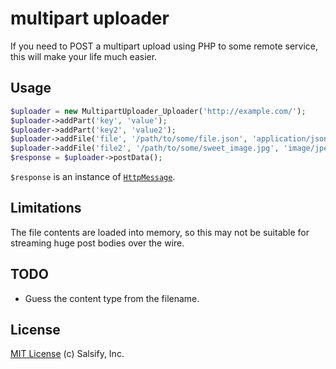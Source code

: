 multipart uploader
========================

If you need to POST a multipart upload using PHP to some remote service, this will make your life much easier.


Usage
-----

```php
$uploader = new MultipartUploader_Uploader('http://example.com/');
$uploader->addPart('key', 'value');
$uploader->addPart('key2', 'value2');
$uploader->addFile('file', '/path/to/some/file.json', 'application/json');
$uploader->addFile('file2', '/path/to/some/sweet_image.jpg', 'image/jpeg');
$response = $uploader->postData();
```

`$response` is an instance of [`HttpMessage`](http://www.php.net/manual/en/class.httpmessage.php).


Limitations
-----------

The file contents are loaded into memory, so this may not be suitable for streaming huge post bodies over the wire.


TODO
----

* Guess the content type from the filename.


License
-------

[MIT License](http://mit-license.org/) (c) Salsify, Inc.
